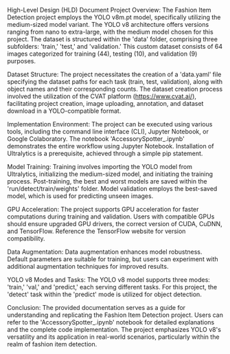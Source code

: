 High-Level Design (HLD) Document
Project Overview:
The Fashion Item Detection project employs the YOLO v8m.pt model, specifically utilizing the medium-sized model variant. 
The YOLO v8 architecture offers versions ranging from nano to extra-large, with the medium model chosen for this project. 
The dataset is structured within the 'data' folder, comprising three subfolders: 'train,' 'test,' and 'validation.' 
This custom dataset consists of 64 images categorized for training (44), testing (10), and validation (9) purposes.

Dataset Structure:
The project necessitates the creation of a 'data.yaml' file specifying the dataset paths for each task (train, test, validation), along with object names and their corresponding counts. 
The dataset creation process involved the utilization of the CVAT platform (https://www.cvat.ai/), facilitating project creation, image uploading, annotation, 
and dataset download in a YOLO-compatible format.

Implementation Environment:
The project can be executed using various tools, including the command line interface (CLI), Jupyter Notebook, or Google Colaboratory. 
The notebook 'AccessorySpotter_.ipynb' demonstrates the entire workflow using Jupyter Notebook. Installation of Ultralytics is a prerequisite, achieved through a simple pip statement.

Model Training:
Training involves importing the YOLO model from Ultralytics, initializing the medium-sized model, and initiating the training process. 
Post-training, the best and worst models are saved within the 'run/detect/train/weights' folder. Model validation employs the best-saved model, which is used for predicting unseen images.

GPU Acceleration:
The project supports GPU acceleration for faster computations during training and validation. 
Users with compatible GPUs should ensure upgraded GPU drivers, the correct version of CUDA, CuDNN, and TensorFlow. Reference the TensorFlow website for version compatibility.

Data Augmentation:
Data augmentation enhances model robustness. Default parameters are suitable for training, but users can experiment with additional augmentation techniques for improved results.

YOLO v8 Modes and Tasks:
The YOLO v8 model supports three modes: 'train,' 'val,' and 'predict,' each serving different tasks. For this project, the 'detect' task within the 'predict' mode is utilized for 
object detection.

Conclusion:
The provided documentation serves as a guide for understanding and replicating the Fashion Item Detection project. 
Users can refer to the 'AccessorySpotter_.ipynb' notebook for detailed explanations and the complete code implementation. 
The project emphasizes YOLO v8's versatility and its application in real-world scenarios, particularly within the realm of fashion item detection.
